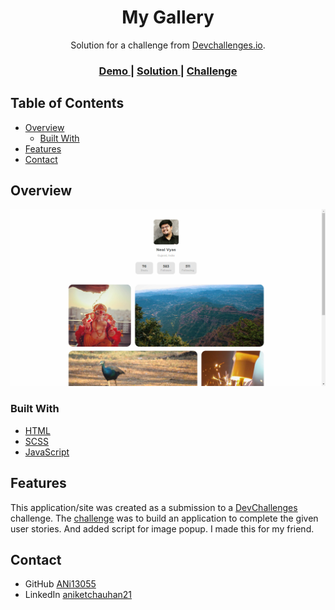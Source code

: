 <!-- Please update value in the {}  -->

<h1 align="center">My Gallery</h1>

<div align="center">
   Solution for a challenge from  <a href="http://devchallenges.io" target="_blank">Devchallenges.io</a>.
</div>

<div align="center">
  <h3>
    <a href="https://nealvyas.netlify.app/">
      Demo
    </a>
    <span> | </span>
    <a href="https://github.com/ANi13055/My-Gallery-challenge">
      Solution
    </a>
    <span> | </span>
    <a href="https://devchallenges.io/challenges/gcbWLxG6wdennelX7b8I">
      Challenge
    </a>
  </h3>
</div>

<!-- TABLE OF CONTENTS -->

## Table of Contents

- [Overview](#overview)
  - [Built With](#built-with)
- [Features](#features)
- [Contact](#contact)

<!-- OVERVIEW -->

## Overview

![screenshot](assets/images/Screenshot.png)

### Built With

<!-- This section should list any major frameworks that you built your project using. Here are a few examples.-->

- [HTML](https://html.com/)
- [SCSS](https://sass-lang.com/)
- [JavaScript](https://www.javascript.com/)

## Features

<!-- List the features of your application or follow the template. Don't share the figma file here :) -->

This application/site was created as a submission to a [DevChallenges](https://devchallenges.io/challenges) challenge. The [challenge](https://devchallenges.io/challenges/gcbWLxG6wdennelX7b8I) was to build an application to complete the given user stories. And added script for image popup. I made this for my friend.

## Contact

- GitHub [ANi13055](https://github.com/ANi13055/)
- LinkedIn [aniketchauhan21](https://www.linkedin.com/in/aniketchauhan21/)
